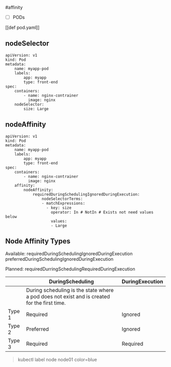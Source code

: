 #affinity

- [ ] PODs 

[[def pod.yaml]]

## nodeSelector

```
apiVersion: v1
kind: Pod
metadata:
	name: myapp-pod
	labels:
		app: myapp
		type: front-end
spec:
	containers:
		- name: nginx-contrainer
		  image: nginx
	nodeSelector:
		size: Large
```

## nodeAffinity


```
apiVersion: v1
kind: Pod
metadata:
	name: myapp-pod
	labels:
		app: myapp
		type: front-end
spec:
	containers:
		- name: nginx-contrainer
		  image: nginx
	affinity:
		nodeAffinity:
			requiredDuringSchedulingIgnoredDuringExecution:
				nodeSelectorTerms:
				- matchExpressions:
				  - key: size
				    operator: In # NotIn # Exists not need values below
				    values:
				    - Large
```

## Node Affinity Types

Available:
requiredDuringSchedulingIgnoredDuringExecution
preferredDuringSchedulingIgnoredDuringExecution

Planned:
requiredDurringSchedulingRequiredDuringExecution

|  | DuringScheduling | DuringExecution |
|-|-|-|
|  |During scheduling is the state where a pod does not exist and is created for the first time.| |
| Type 1| Required | Ignored |
| Type 2 | Preferred| Ignored|
| Type 3 | Required | Required|

> kubectl label node node01 color=blue